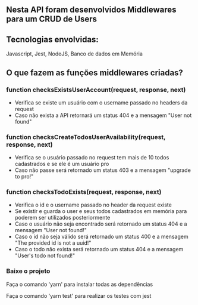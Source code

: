 ## Nesta API foram desenvolvidos Middlewares para um CRUD de Users

## Tecnologias envolvidas:
  Javascript, Jest, NodeJS, Banco de dados em Memória
  
## O que fazem as funções middlewares criadas?

### function checksExistsUserAccount(request, response, next)

- Verifica se existe um usuário com o username passado no headers da request
- Caso não exista a API retornará um status 404 e a mensagem "User not found"

### function checksCreateTodosUserAvailability(request, response, next) 

- Verifica se o usuário passado no request tem mais de 10 todos cadastrados e se ele é um usuário pro
- Caso não passe será retornado um status 403 e a mensagem "upgrade to pro!"

### function checksTodoExists(request, response, next)
- Verifica o id e o username passado no header da request existe
- Se existir e guarda o user e seus todos cadastrados em memória para poderem ser utilizados posteriormente
- Caso o usuário não seja encontrado será retornado um status 404 e a mensagem "User not found!"
- Caso o id não seja válido será retornado um status 400 e a mensagem "The provided id is not a uuid!"  
- Caso o todo não exista será retornado um status 404 e a mensagem "User's todo not found!"  


### Baixe o projeto
<div>
  <p>Faça o comando 'yarn' para instalar todas as dependências</p>
  <p>Faça o comando 'yarn test' para realizar os testes com jest</p>
</div>




